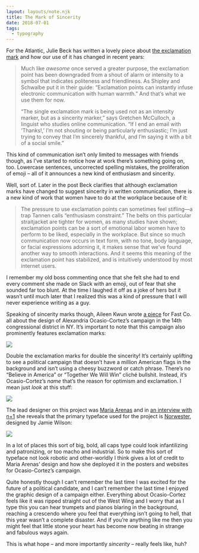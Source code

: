 ```yaml
---
layout: layouts/note.njk
title: The Mark of Sincerity
date: 2018-07-01
tags:
  - typography
---
```


For the Atlantic, Julie Beck has written a lovely piece about [the exclamation mark](https://www.theatlantic.com/technology/archive/2018/06/exclamation-point-inflation/563774/) and how our use of it has changed in recent years:

> Much like _awesome_ once served a greater purpose, the exclamation point has been downgraded from a shout of alarm or intensity to a symbol that indicates politeness and friendliness. As Shipley and Schwalbe put it in their guide: “Exclamation points can instantly infuse electronic communication with human warmth.” And that’s what we use them for now.
>
> “The single exclamation mark is being used not as an intensity marker, but as a sincerity marker,” says Gretchen McCulloch, a linguist who studies online communication. “If I end an email with ‘Thanks!,’ I’m not shouting or being particularly enthusiastic; I’m just trying to convey that I’m sincerely thankful, and I’m saying it with a bit of a social smile.”

This kind of communication isn’t only limited to messages with friends though, as I’ve started to notice how at work there’s something going on, too. Lowercase sentences, uncorrected spelling mistakes, the proliferation of emoji – all of it announces a new kind of enthusiasm and sincerity.

Well, sort of. Later in the post Beck clarifies that although exclamation marks have changed to suggest sincerity in written communication, there is a new kind of work that women have to do at the workplace because of it:

> The pressure to use exclamation points can sometimes feel stifling—a trap Tannen calls “enthusiasm constraint.” The belts on this particular straitjacket are tighter for women, as many studies have shown; exclamation points can be a sort of emotional labor women have to perform to be liked, especially in the workplace. But since so much communication now occurs in text form, with no tone, body language, or facial expressions adorning it, it makes sense that we’ve found another way to smooth interactions. And it seems this meaning of the exclamation point has stabilized, and is intuitively understood by most internet users.

I remember my old boss commenting once that she felt she had to end every comment she made on Slack with an emoji, out of fear that she sounded far too blunt. At the time I laughed it off as a joke of hers but it wasn’t until much later that I realized this was a kind of pressure that I will never experience writing as a guy.

Speaking of sincerity marks though, Aileen Kwun wrote [a piece](https://www.fastcodesign.com/90177598/how-the-alexandria-ocasio-cortez-campaign-got-its-powerful-design) for Fast Co. all about the design of Alexandria Ocasio-Cortez’s campaign in the 14th congressional district in NY. It’s important to note that this campaign also prominently features exclamation marks:

![](https://buttondown.s3.us-west-2.amazonaws.com/images/96f667cb-8bfc-4d70-84f1-3c4accbb638b.jpg)

Double the exclamation marks for double the sincerity! It’s certainly uplifting to see a political campaign that doesn’t have a million American flags in the background and isn’t using a cheesy buzzword or catch phrase. There’s no “Believe in America” or “Together We Will Win” cliché bullshit. Instead, it’s Ocasio-Cortez’s _name_ that’s the reason for optimism and exclamation. I mean just _look_ at this stuff:

![](https://buttondown.s3.us-west-2.amazonaws.com/images/435e1722-b86d-48e4-937f-8999c849b9f4.png)

The lead designer on this project was [Maria Arenas](https://www.maaarenas.com/ocasio-2018-for-congress) and in [an interview with n+1](https://nplusonemag.com/online-only/online-only/revolutionary-posters/) she reveals that the primary typeface used for the project is [Norwester](https://jamiewilson.io/norwester/), designed by Jamie Wilson:

![](https://buttondown.s3.us-west-2.amazonaws.com/images/416e7e94-423c-4eb3-aa2f-9a50c96c4eff.png)

In a lot of places this sort of big, bold, all caps type could look infantilizing and patronizing, or too macho and industrial. So to make this sort of typeface not look robotic and other-worldly I think gives a lot of credit to Maria Arenas’ design and how she deployed it in the posters and websites for Ocasio-Cortez’s campaign.

Quite honestly though I can’t remember the last time I was excited for the future of a political candidate, and I can’t remember the last time I enjoyed the graphic design of a campaign either. Everything about Ocasio-Cortez feels like it was ripped straight out of the West Wing and I worry that as I type this you can hear trumpets and pianos blaring in the background, reaching a crescendo where you feel that everything isn’t going to hell, that this year wasn’t a complete disaster. And if you’re anything like me then you might feel that little stone your heart has become now beating in strange and fabulous ways again.

This is what hope – and more importantly _sincerity_ – really feels like, huh?
